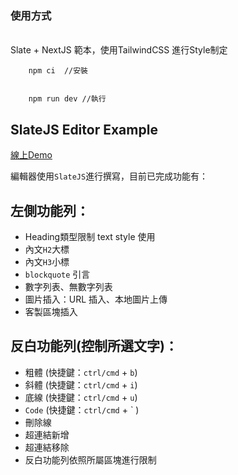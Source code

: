 ### 使用方式
<br/>Slate + NextJS 範本，使用TailwindCSS 進行Style制定
```
    npm ci  //安裝


    npm run dev //執行
```
## SlateJS Editor Example


[線上Demo](https://slate-editor.netlify.app/)


編輯器使用`SlateJS`進行撰寫，目前已完成功能有：

## 左側功能列：

-   Heading類型限制 text style 使用
-   內文`H2`大標
-   內文`H3`小標
-   `blockquote` 引言
-   數字列表、無數字列表
-   圖片插入：URL 插入、本地圖片上傳
-   客製區塊插入

## 反白功能列(控制所選文字)：

- 粗體 (快捷鍵：`ctrl/cmd` + `b`)
- 斜體 (快捷鍵：`ctrl/cmd` + `i`)
- 底線 (快捷鍵：`ctrl/cmd` + `u`)
- `Code` (快捷鍵：`ctrl/cmd` +  ` )
- 刪除線
- 超連結新增
- 超連結移除
- 反白功能列依照所屬區塊進行限制
